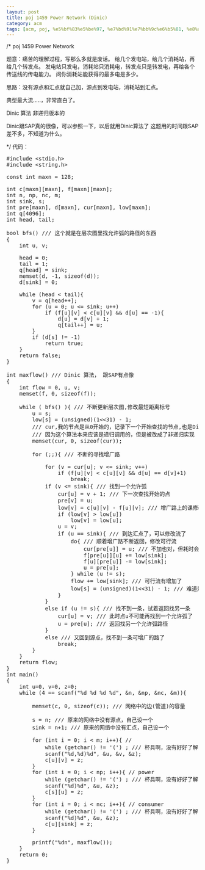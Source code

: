 ```yaml
---
layout: post
title: poj 1459 Power Network (Dinic)
category: acm
tags: [acm, poj, %e5%bf%83%e5%be%97, %e7%bd%91%e7%bb%9c%e6%b5%81, %e8%a7%a3%e9%a2%98%e6%8a%a5%e5%91%8a]
---
```


/*
poj 1459 Power Network

题意：痛苦的理解过程，写那么多就是废话。
给几个发电站，给几个消耗站，再给几个转发点。
发电站只发电，消耗站只消耗电，转发点只是转发电，再给各个传送线的传电能力。
问你消耗站能获得的最多电是多少。

思路：没有源点和汇点就自己加，源点到发电站，消耗站到汇点。

典型最大流.....，非常直白了。

Dinic 算法 非递归版本的

Dinic跟SAP真的很像，可以参照一下，以后就用Dinic算法了
这题用的时间跟SAP差不多，不知道为什么。

*/
代码：
<!--more-->
<pre>#include &lt;stdio.h&gt;
#include &lt;string.h&gt;

const int maxn = 128;

int c[maxn][maxn], f[maxn][maxn];
int n, np, nc, m;
int sink, s;
int pre[maxn], d[maxn], cur[maxn], low[maxn];
int q[4096];
int head, tail;

bool bfs() /// 这个就是在层次图里找允许弧的路径的东西
{
    int u, v;

    head = 0;
    tail = 1;
    q[head] = sink;
    memset(d, -1, sizeof(d));
    d[sink] = 0;

    while (head &lt; tail){
        v = q[head++];
        for (u = 0; u &lt;= sink; u++)
            if (f[u][v] &lt; c[u][v] &amp;&amp; d[u] == -1){
                d[u] = d[v] + 1;
                q[tail++] = u;
        }
        if (d[s] != -1)
            return true;
    }
    return false;
}

int maxflow() /// Dinic 算法， 跟SAP有点像
{
    int flow = 0, u, v;
    memset(f, 0, sizeof(f));

    while ( bfs() ){ /// 不断更新层次图,修改最短距离标号
        u = s;
        low[s] = (unsigned)(1&lt;&lt;31) - 1;
        /// cur,我的节点是从0开始的，记录下一个开始查找的节点,也是Dinic算法的关键
        /// 因为这个算法本来应该是递归调用的，但是被改成了非递归实现
        memset(cur, 0, sizeof(cur));

        for (;;){ /// 不断的寻找增广路

            for (v = cur[u]; v &lt;= sink; v++)
                if (f[u][v] &lt; c[u][v] &amp;&amp; d[u] == d[v]+1)
                    break;
            if (v &lt;= sink){ /// 找到一个允许弧
                cur[u] = v + 1; /// 下一次查找开始的点
                pre[v] = u;
                low[v] = c[u][v] - f[u][v]; /// 增广路上的课修改流
                if (low[v] &gt; low[u])
                    low[v] = low[u];
                u = v;
                if (u == sink){ /// 到达汇点了，可以修改流了
                    do{ /// 顺着增广路不断返回，修改可行流
                        cur[pre[u]] = u; /// 不加也对，但耗时会增加,求解？？？？
                        f[pre[u]][u] += low[sink];
                        f[u][pre[u]] -= low[sink];
                        u = pre[u];
                    } while (u != s);
                    flow += low[sink]; /// 可行流有增加了
                    low[s] = (unsigned)(1&lt;&lt;31) - 1; /// 难道是有回头的?                     
                }
            }
            else if (u != s){ /// 找不到一条，试着返回找另一条
                cur[u] = v; /// 此时点u不可能再找到一个允许弧了
                u = pre[u]; /// 返回找另一个允许弧路径                
            }
            else /// 又回到源点，找不到一条可增广的路了
                break;
        }
    }
    return flow;
}
int main()
{
    int u=0, v=0, z=0;
    while (4 == scanf("%d %d %d %d", &amp;n, &amp;np, &amp;nc, &amp;m)){

        memset(c, 0, sizeof(c)); /// 网络中的边(管道)的容量

        s = n; /// 原来的网络中没有源点，自己设一个
        sink = n+1; /// 原来的网络中没有汇点，自己设一个

        for (int i = 0; i &lt; m; i++){ // 
            while (getchar() != '(') ; /// 杯具啊，没有好好了解scanf的输入啊
            scanf("%d,%d)%d", &amp;u, &amp;v, &amp;z);
            c[u][v] = z;
        }
        for (int i = 0; i &lt; np; i++){ // power
            while (getchar() != '(') ; /// 杯具啊，没有好好了解scanf的输入啊
            scanf("%d)%d", &amp;u, &amp;z);
            c[s][u] = z;
        }
        for (int i = 0; i &lt; nc; i++){ // consumer
            while (getchar() != '(') ; /// 杯具啊，没有好好了解scanf的输入啊
            scanf("%d)%d", &amp;u, &amp;z);
            c[u][sink] = z;
        }

        printf("%dn", maxflow());
    }
    return 0;
}</pre>
